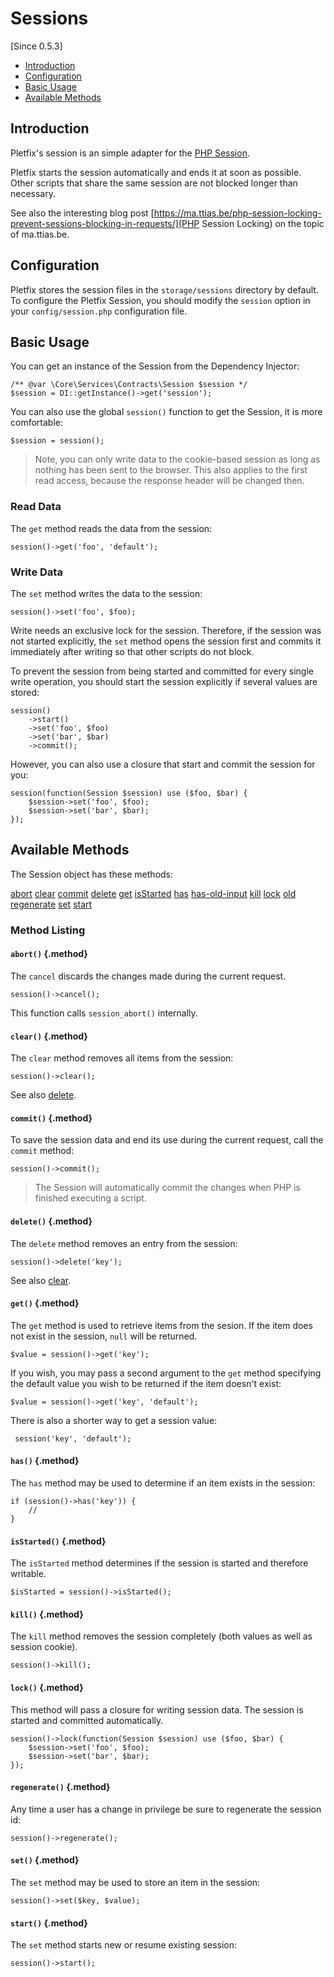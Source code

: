 # Sessions

[Since 0.5.3]

- [Introduction](#introduction)
- [Configuration](#configuration)
- [Basic Usage](#basic)
- [Available Methods](#available-methods)

<a name="introduction"></a>
## Introduction
 
Pletfix's session is an simple adapter for the [PHP Session](http://php.net/manual/en/session.examples.basic.php). 

Pletfix starts the session automatically and ends it at soon as possible. Other scripts that share the same session 
are not blocked longer than necessary. 

See also the interesting blog post [https://ma.ttias.be/php-session-locking-prevent-sessions-blocking-in-requests/](PHP Session Locking) 
on the topic of ma.ttias.be.


<a name="configuration"></a>
## Configuration

Pletfix stores the session files in the `storage/sessions` directory by default. 
To configure the Pletfix Session, you should modify the `session` option in your `config/session.php` configuration file. 


<a name="basic"></a>
## Basic Usage

You can get an instance of the Session from the Dependency Injector:

    /** @var \Core\Services\Contracts\Session $session */
    $session = DI::getInstance()->get('session');

You can also use the global `session()` function to get the Session, it is more comfortable:

    $session = session();

> <i class="fa fa-exclamation-circle fa-2x" aria-hidden="true"></i>
> Note, you can only write data to the cookie-based session as long as nothing has been sent to the browser.
> This also applies to the first read access, because the response header will be changed then.

<a name="get"></a>
### Read Data

The `get` method reads the data from the session:
 
    session()->get('foo', 'default');

<a name="set"></a>
### Write Data

The `set` method writes the data to the session:
 
    session()->set('foo', $foo);
               
Write needs an exclusive lock for the session. Therefore, if the session was not started explicitly, the `set` method 
opens the session first and commits it immediately after writing so that other scripts do not block.
 
To prevent the session from being started and committed for every single write operation, you should start the session 
explicitly if several values are stored:
 
    session()
        ->start()
        ->set('foo', $foo)
        ->set('bar', $bar)
        ->commit();
 
However, you can also use a closure that start and commit the session for you:  
 
    session(function(Session $session) use ($foo, $bar) {
        $session->set('foo', $foo);
        $session->set('bar', $bar);
    });

        
<a name="available-methods"></a>
## Available Methods

The Session object has these methods:

<div class="method-list" markdown="1">

[abort](#method-abort)
[clear](#method-clear)
[commit](#method-commit)
[delete](#method-delete)
[get](#method-get)
[isStarted](#method-is-started)
[has](#method-has)
[has-old-input](#method-has-old-input)
[kill](#method-kill)
[lock](#method-lock)
[old](#method-old)
[regenerate](#method-regenerate)
[set](#method-set)
[start](#method-start)

</div>

<a name="method-listing"></a>
### Method Listing

<a name="method-abort"></a>
#### `abort()` {.method}

The `cancel` discards the changes made during the current request.

    session()->cancel();

This function calls `session_abort()` internally.


<a name="method-clear"></a>
#### `clear()` {.method}

The `clear` method removes all items from the session:

    session()->clear();

See also [delete](#method-delete).


<a name="method-commit"></a>
#### `commit()` {.method}	

To save the session data and end its use during the current request, call the `commit` method:

    session()->commit();
    
> The Session will automatically commit the changes when PHP is finished executing a script.


<a name="method-delete"></a>
#### `delete()` {.method}	

The `delete` method removes an entry from the session:

    session()->delete('key');
    
See also [clear](#method-clear).
    
     
<a name="method-get"></a>
#### `get()` {.method}	

The `get` method is used to retrieve items from the sesion. If the item does not exist in the session, `null` will be 
returned. 

    $value = session()->get('key');

If you wish, you may pass a second argument to the `get` method specifying the default value you wish to be returned if 
the item doesn't exist:

    $value = session()->get('key', 'default');
    
There is also a shorter way to get a session value:
    
     session('key', 'default');
 
 
<a name="method-has"></a>
#### `has()` {.method}	

The `has` method may be used to determine if an item exists in the session:

    if (session()->has('key')) {
        //
    }
    
        
<a name="method-is-started"></a>
#### `isStarted()` {.method}	

The `isStarted` method determines if the session is started and therefore writable. 

    $isStarted = session()->isStarted(); 


<a name="method-kill"></a>
#### `kill()` {.method}	

The `kill` method removes the session completely (both values as well as session cookie).
    
    session()->kill(); 
    
    
<a name="method-lock"></a>
#### `lock()` {.method}	

This method will pass a closure for writing session data. The session is started and committed automatically.

    session()->lock(function(Session $session) use ($foo, $bar) {
        $session->set('foo', $foo);
        $session->set('bar', $bar);
    });
    
    
<a name="method-regenerate"></a>
#### `regenerate()` {.method}	

Any time a user has a change in privilege be sure to regenerate the session id:

    session()->regenerate();
    

<a name="method-set"></a>
#### `set()` {.method}	

The `set` method may be used to store an item in the session: 

    session()->set($key, $value);
        

<a name="method-start"></a>
#### `start()` {.method}	

The `set` method starts new or resume existing session: 

    session()->start();
 